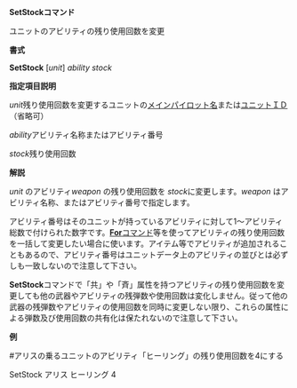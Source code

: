 **SetStockコマンド**

ユニットのアビリティの残り使用回数を変更

**書式**

**SetStock** [*unit*] *ability stock*

**指定項目説明**

*unit*残り使用回数を変更するユニットの[メインパイロット名](メインパイロット名)または[ユニットＩＤ](ユニットＩＤ)（省略可）

*ability*アビリティ名称またはアビリティ番号

*stock*残り使用回数

**解説**

*unit* のアビリティ*weapon* の残り使用回数を *stock*に変更します。*weapon* はアビリティ名称、またはアビリティ番号で指定します。

アビリティ番号はそのユニットが持っているアビリティに対して1～アビリティ総数で付けられた数字です。[**For**コマンド](Forコマンド)等を使ってアビリティの残り使用回数を一括して変更したい場合に使います。アイテム等でアビリティが追加されることもあるので、アビリティ番号はユニットデータ上のアビリティの並びとは必ずしも一致しないので注意して下さい。

**SetStock**コマンドで「共」や「斉」属性を持つアビリティの残り使用回数を変更しても他の武器やアビリティの残弾数や使用回数は変化しません。従って他の武器の残弾数やアビリティの使用回数を同時に変更しない限り、これらの属性による弾数及び使用回数の共有化は保たれないので注意して下さい。

**例**

#アリスの乗るユニットのアビリティ「ヒーリング」の残り使用回数を4にする

SetStock アリス ヒーリング 4
